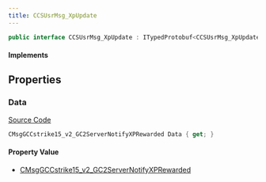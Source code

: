 ```yaml
---
title: CCSUsrMsg_XpUpdate
---
```


```csharp
public interface CCSUsrMsg_XpUpdate : ITypedProtobuf<CCSUsrMsg_XpUpdate>, INativeHandle, INetMessage<CCSUsrMsg_XpUpdate>, IDisposable
```

#### Implements

## Properties

### Data

[Source Code](https://github.com/swiftly-solution/swiftlys2/blob/beta/managed/src/SwiftlyS2.Generated/Protobufs/Interfaces/CCSUsrMsg_XpUpdate.cs#L18)

```csharp
CMsgGCCstrike15_v2_GC2ServerNotifyXPRewarded Data { get; }
```

#### Property Value

- [CMsgGCCstrike15_v2_GC2ServerNotifyXPRewarded](/docs/api/shared/protobufdefinitions/cmsggccstrike15_v2_gc2servernotifyxprewarded)

